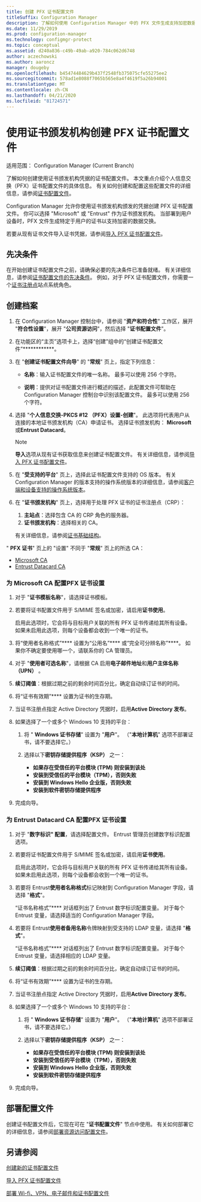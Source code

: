 ```yaml
---
title: 创建 PFX 证书配置文件
titleSuffix: Configuration Manager
description: 了解如何使用 Configuration Manager 中的 PFX 文件生成支持加密数据交换的用户特定的证书。
ms.date: 11/29/2019
ms.prod: configuration-manager
ms.technology: configmgr-protect
ms.topic: conceptual
ms.assetid: d240a836-c49b-49ab-a920-784c062d6748
author: aczechowski
ms.author: aaroncz
manager: dougeby
ms.openlocfilehash: b45474484629b437f2548fb375075cfe55275ee2
ms.sourcegitcommit: 578ad1e8088f7065b565e8a4f4619f5a26b94001
ms.translationtype: MT
ms.contentlocale: zh-CN
ms.lasthandoff: 04/21/2020
ms.locfileid: "81724571"
---
```

# <a name="create-pfx-certificate-profiles-using-a-certificate-authority"></a>使用证书颁发机构创建 PFX 证书配置文件

适用范围：  Configuration Manager (Current Branch)

了解如何创建使用证书颁发机构凭据的证书配置文件。 本文重点介绍个人信息交换（PFX）证书配置文件的具体信息。 有关如何创建和配置这些配置文件的详细信息，请参阅[证书配置文件](../../protect/deploy-use/introduction-to-certificate-profiles.md)。

Configuration Manager 允许你使用证书颁发机构颁发的凭据创建 PFX 证书配置文件。 你可以选择 "Microsoft" 或 "Entrust" 作为证书颁发机构。 当部署到用户设备时，PFX 文件生成特定于用户的证书以支持加密的数据交换。

若要从现有证书文件导入证书凭据，请参阅[导入 PFX 证书配置文件](import-pfx-certificate-profiles.md)。

## <a name="prerequisites"></a>先决条件

在开始创建证书配置文件之前，请确保必要的先决条件已准备就绪。 有关详细信息，请参阅[证书配置文件的先决条件](../../protect/plan-design/prerequisites-for-certificate-profiles.md)。 例如，对于 PFX 证书配置文件，你需要一个[证书注册点](../../protect/deploy-use/certificate-infrastructure.md#step-2---install-and-configure-the-certificate-registration-point)站点系统角色。

## <a name="create-a-profile"></a>创建档案  

1. 在 Configuration Manager 控制台中，请参阅 "**资产和符合性**" 工作区，展开 "**符合性设置**"，展开 "**公司资源访问**"，然后选择 "**证书配置文件**"。

1. 在功能区的“主页”选项卡上，选择“创建”组中的“创建证书配置文件”************。

1. 在 "**创建证书配置文件向导**" 的 "**常规**" 页上，指定下列信息：  

    - **名称**：输入证书配置文件的唯一名称。 最多可以使用 256 个字符。  

    - **说明**：提供对证书配置文件进行概述的描述，此配置文件可帮助在 Configuration Manager 控制台中识别该配置文件。 最多可以使用 256 个字符。  

1. 选择 "**个人信息交换-PKCS #12 （PFX）设置-创建**"。 此选项将代表用户从连接的本地证书颁发机构（CA）申请证书。 选择证书颁发机构： **Microsoft**或**Entrust Datacard**。

    > [!NOTE]
    > **导入**选项从现有证书获取信息来创建证书配置文件。 有关详细信息，请参阅[导入 PFX 证书配置文件](import-pfx-certificate-profiles.md)。

1. 在 "**受支持的平台**" 页上，选择此证书配置文件支持的 OS 版本。 有关 Configuration Manager 的版本支持的操作系统版本的详细信息，请参阅[客户端和设备支持的操作系统版本](../../core/plan-design/configs/supported-operating-systems-for-clients-and-devices.md)。

1. 在 "**证书颁发机构**" 页上，选择用于处理 PFX 证书的证书注册点（CRP）：

    1. **主站点**：选择包含 CA 的 CRP 角色的服务器。
    1. **证书颁发机构**：选择相关的 CA。

    有关详细信息，请参阅[证书基础结构](../../protect/deploy-use/certificate-infrastructure.md)。

" **PFX 证书**" 页上的 "设置" 不同于 "**常规**" 页上的所选 CA：

- [Microsoft CA](#bkmk_microsoft)
- [Entrust Datacard CA](#bkmk_entrust)

### <a name="configure-pfx-certificate-settings-for-microsoft-ca"></a><a name="bkmk_microsoft"></a>为 Microsoft CA 配置**PFX 证书**设置

1. 对于 "**证书模板名称**"，请选择证书模板。

1. 若要将证书配置文件用于 S/MIME 签名或加密，请启用**证书使用**。

    启用此选项时，它会将与目标用户关联的所有 PFX 证书传递给其所有设备。 如果未启用此选项，则每个设备都会收到一个唯一的证书。  

1. 将“使用者名称格式”**** 设置为“公用名”**** 或“完全可分辨名称”****。 如果你不确定要使用哪一个，请联系你的 CA 管理员。

1. 对于 "**使用者可选名称**"，请根据 CA 启用**电子邮件地址**和**用户主体名称（UPN）** 。

1. **续订阈值**：根据过期之前的剩余时间百分比，确定自动续订证书的时间。

1. 将“证书有效期”**** 设置为证书的生存期。

1. 当证书注册点指定 Active Directory 凭据时，启用**Active Directory 发布**。

1. 如果选择了一个或多个 Windows 10 支持的平台：

    1. 将 " **Windows 证书存储**" 设置为 "**用户**"。 （"**本地计算机**" 选项不部署证书，请不要选择它。）

    1. 选择以下**密钥存储提供程序（KSP）** 之一：

        - **如果存在受信任的平台模块 (TPM) 则安装到该处**  
        - **安装到受信任的平台模块（TPM），否则失败**
        - **安装到 Windows Hello 企业版，否则失败**
        - **安装到软件密钥存储提供程序**

1. 完成向导。

### <a name="configure-pfx-certificate-settings-for-entrust-datacard-ca"></a><a name="bkmk_entrust"></a>为 Entrust Datacard CA 配置**PFX 证书**设置

1. 对于 "**数字标识" 配置**，请选择配置文件。 Entrust 管理员创建数字标识配置选项。

1. 若要将证书配置文件用于 S/MIME 签名或加密，请启用**证书使用**。

    启用此选项时，它会将与目标用户关联的所有 PFX 证书传递给其所有设备。 如果未启用此选项，则每个设备都会收到一个唯一的证书。  

1. 若要将 Entrust**使用者名称格式**标记映射到 Configuration Manager 字段，请选择 "**格式**"。

    “证书名称格式”**** 对话框列出了 Entrust 数字标识配置变量。 对于每个 Entrust 变量，请选择适当的 Configuration Manager 字段。

1. 若要将 Entrust**使用者备用名称**令牌映射到受支持的 LDAP 变量，请选择 "**格式**"。

    “证书名称格式”**** 对话框列出了 Entrust 数字标识配置变量。 对于每个 Entrust 变量，请选择相应的 LDAP 变量。

1. **续订阈值**：根据过期之前的剩余时间百分比，确定自动续订证书的时间。

1. 将“证书有效期”**** 设置为证书的生存期。

1. 当证书注册点指定 Active Directory 凭据时，启用**Active Directory 发布**。

1. 如果选择了一个或多个 Windows 10 支持的平台：

    1. 将 " **Windows 证书存储**" 设置为 "**用户**"。 （"**本地计算机**" 选项不部署证书，请不要选择它。）

    1. 选择以下**密钥存储提供程序（KSP）** 之一：

        - **如果存在受信任的平台模块 (TPM) 则安装到该处**  
        - **安装到受信任的平台模块（TPM），否则失败**
        - **安装到 Windows Hello 企业版，否则失败**
        - **安装到软件密钥存储提供程序**

1. 完成向导。

## <a name="deploy-the-profile"></a>部署配置文件

创建证书配置文件后，它现在可在 "**证书配置文件**" 节点中使用。 有关如何部署它的详细信息，请参阅[部署资源访问配置文件](../../protect/deploy-use/deploy-wifi-vpn-email-cert-profiles.md)。

## <a name="see-also"></a>另请参阅

[创建新的证书配置文件](../../protect/deploy-use/create-certificate-profiles.md)

[导入 PFX 证书配置文件](import-pfx-certificate-profiles.md)

[部署 Wi-fi、VPN、电子邮件和证书配置文件](../../protect/deploy-use/deploy-wifi-vpn-email-cert-profiles.md)
